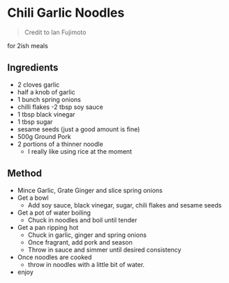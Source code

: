 # Chili Garlic Noodles

> Credit to Ian Fujimoto

for 2ish meals

## Ingredients

- 2 cloves garlic
- half a knob of garlic
- 1 bunch spring onions
- chilli flakes
-2 tbsp soy sauce
- 1 tbsp black vinegar
- 1 tbsp sugar
- sesame seeds (just a good amount is fine)
- 500g Ground Pork
- 2 portions of a thinner noodle
  - I really like using rice at the moment

## Method
- Mince Garlic, Grate Ginger and slice spring onions
- Get a bowl
  - Add soy sauce, black vinegar, sugar, chili flakes and sesame seeds
- Get a pot of water boiling
  - Chuck in noodles and boil until tender
- Get a pan ripping hot
  - Chuck in garlic, ginger and spring onions
  - Once fragrant, add pork and season
  - Throw in sauce and simmer until desired consistency
- Once noodles are cooked
  - throw in noodles with a little bit of water.
- enjoy
